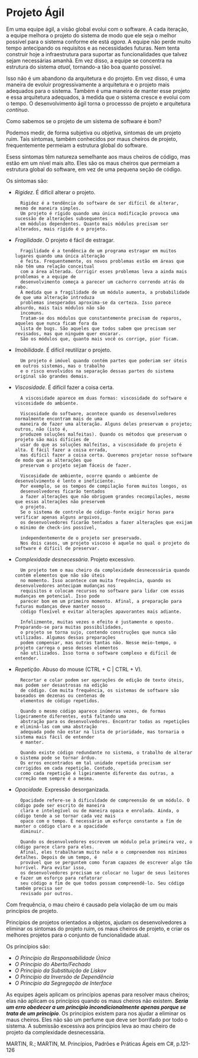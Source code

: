 # Projeto Ágil
Em uma equipe ágil, a visão global evolui com o software. A cada iteração, a equipe melhora o projeto do sistema de modo que ele seja o melhor possível para o sistema conforme ele está *agora*. A equipe não perde muito tempo antecipando os requisitos e as necessidades futuras. Nem tenta construir hoje a infraestrutura para suportar as funcionalidades que talvez sejam necessárias amanhã. Em vez disso, a equipe se concentra na estrutura do sistema *atual*, tornando-a tão boa quanto possível. 

Isso não é um abandono da arquitetura e do projeto. Em vez disso, é uma maneira de evoluir progressivamente a arquitetura e o projeto mais adequados para o sistema. Também é uma maneira de manter esse projeto e essa arquitetura adequados, à medida que o sistema cresce e evolui com o tempo. O desenvolvimento ágil torna o processso de projeto e arquitetura *contínuo*.

Como sabemos se o projeto de um sistema de software é bom?

Podemos medir, de forma subjetiva ou objetiva, sintomas de um projeto ruim. Tais sintomas, também conhecidos por maus cheiros de projeto, frequentemente permeiam a estrutura global do software.

Esess sintomas têm natureza semelhante aos maus cheiros de código, mas estão em um nível mais alto. Eles são os maus cheiros que permeiam a estrutura global do software, em vez de uma pequena seção de código.
    
Os sintomas são:
* *Rigidez*. É difícil alterar o projeto.
        
        Rigidez é a tendência do software de ser difícil de alterar, mesmo de maneira simples.         
        Um projeto é rígido quando uma única modificação provoca uma sucessão de alterações subsequentes 
        em módulos dependentes. Quanto mais módulos precisam ser alterados, mais rígido é o projeto.

* *Fragilidade*. O projeto é fácil de estragar.
        
        
        Fragilidade é a tendência de um programa estragar em muitos lugares quando uma única alteração 
        é feita. Frequentemente, os novos problemas estão em áreas que não têm uma relação conceitual 
        com a área alterada. Corrigir esses problemas leva a ainda mais problemas e a equipe de 
        desenvolvimento começa a parecer um cachorro correndo atrás do rabo.
        À medida que a fragilidade de um módulo aumenta, a probabilidade de que uma alteração introduza 
        problemas inesperados aproxima-se da certeza. Isso parece absurdo, mais tais módulos não são 
        incomuns.
        Tratam-se dos módulos que constantemente precisam de reparos, aqueles que nunca ficam fora da 
        lista de bugs. São aqueles que todos sabem que precisam ser revisados, mas que ninguém quer encarar. 
        São os módulos que, quanto mais você os corrige, pior ficam.

* *Imobilidade*. É difícil reutilizar o projeto.
        
        
        Um projeto é imóvel quando contém partes que poderiam ser úteis em outros sistemas, mas o trabalho 
        e o risco envolvidos na separação dessas partes do sistema original são grandes demais.

* *Viscosidade*. É difícil fazer a coisa certa.
        
        A viscosidade aparece em duas formas: viscosidade do software e viscosidade do ambiente.

        Viscosidade do software, acontece quando os desenvolvedores normalmente encontram mais de uma 
        maneira de fazer uma alteração. Alguns deles preservam o projeto; outros, não (isto é, 
        produzem soluções malfeitas). Quando os métodos que preservam o projeto são mais difícies de 
        usar do que as soluções malfeitas, a viscosidade do projeto é alta. É fácil fazer a coisa errada, 
        mas difícil fazer a coisa certa. Queremos projetar nosso software de modo que as alterações que 
        preservam o projeto sejam fáceis de fazer.

        Viscosidade de ambiente, ocorre quando o ambiente de desenvolvimento é lento e ineficiente. 
        Por exemplo, se os tempos de compilação forem muitos longos, os 
        desenvolvedores ficarão tentados 
        a fazer alterações que não obriguem grandes recompilações, mesmo que essas alterações não preservem 
        o projeto. 
        Se o sistema de controle de código-fonte exigir horas para verificar apenas alguns arquivos, 
        os desenvolvedores ficarão tentados a fazer alterações que exijam o mínimo de check-ins possível,
        
        independentemente de o projeto ser preservado.
        Nos dois casos, um projeto viscoso é aquele no qual o projeto do software é difícil de preservar.

* *Complexidade desnecessária*. Projeto excessivo.

        Um projeto tem o mau cheiro da complexidade desnecessária quando contém elementos que não são úteis 
        no momento. Isso acontece com muita frequência, quando os desenvolvedores antecipam mudanças nos 
        requisitos e colocam recursos no software para lidar com essas mudanças em potencial. Isso pode 
        parecer bom em um primeiro momento. Afinal, a preparação para futuras mudanças deve manter nosso 
        código flexível e evitar alterações apavorantes mais adiante.

        Infelizmente, muitas vezes o efeito é justamente o oposto. Preparando-se para muitas possibilidades, 
        o projeto se torna sujo, contendo construções que nunca são utilizadas. Algumas dessas preparações 
        podem compensar, mas outras tantas não. Nesse meio-tempo, o projeto carrega o peso desses elementos 
        não utilizados. Isso torna o software complexo e difícil de entender.

* *Repetição*. Abuso do mouse (CTRL + C | CTRL + V).

        Recortar e colar podem ser operações de edição de texto úteis, mas podem ser desastrosas na edição 
        de código. Com muita frequência, os sistemas de software são baseados em dezenas ou centenas de 
        elementos de código repetidos.

        Quando o mesmo código aparece inúmeras vezes, de formas ligeiramente diferentes, está faltando uma 
        abstração para os desenvolvedores. Encontrar todas as repetições e eliminá-las com uma abstração 
        adequada pode não estar na lista de prioridade, mas tornaria o sistema mais fácil de entender 
        e manter.

        Quando existe código redundante no sistema, o trabalho de alterar o sistema pode se tornar árduo. 
        Os erros encontrados em tal unidade repetida precisam ser corrigidos em cada repetição. Contudo, 
        como cada repetição é ligeiramente diferente das outras, a correção nem sempre é a mesma.

* *Opacidade*. Expressão desorganizada.

        Opacidade refere-se à dificuldade de compreensão de um módulo. O código pode ser escrito de maneira 
        clara e intelegível ou de maneira opaca e enrolada. Ainda, o código tende a se tornar cada vez mais 
        opaco com o tempo. É necessário um esforço constante a fim de manter o código claro e a opacidade 
        diminuir.

        Quando os desenvolvedores escrevem um módulo pela primeira vez, o código parece claro para eles. 
        Afinal, eles trabalharam muito nele e o compreendem nos mínimos detalhes. Depois de um tempo, é 
        provável que se perguntem como foram capazes de escrever algo tão horrível. Para evitar isso, 
        os desenvolvedores precisam se colocar no lugar de seus leitores e fazer um esforço para refatorar 
        seu código a fim de que todos possam compreendê-lo. Seu código também precisa ser 
        revisado por outros.

Com frequência, o mau cheiro é causado pela violação de um ou mais princípios de projeto.

Princípios de projetos orientados a objetos, ajudam os desenvolvedores a eliminar os sintomas do projeto ruim, os maus cheiros de projeto, e criar os melhores projetos para o conjunto de funcionalidade atual.

Os princípios são:
* *O Princípio da Responsabilidade Única*
* *O Princípio do Aberto/Fechado*
* *O Princípio da Substituição de Liskov*
* *O Princípio da Inversão de Dependência*
* *O Princípio da Segregação de Interface*

As equipes ágeis aplicam os princípios apenas para resolver maus cheiros; elas não aplicam os princípios quando os maus cheiros não existem. ***Seria um erro obedecer a um princípio incondicionalmente apenas porque se trata de um princípio***. Os princípios existem para nos ajudar a eliminar os maus cheiros. Eles não são um perfume que deve ser borrifado por todo o sistema. A submissão excessiva aos princípios leva ao mau cheiro de projeto da complexidade desnecessária.

MARTIN, R.; MARTIN, M. Princípios, Padrões e Práticas Ágeis em C#, p.121-126